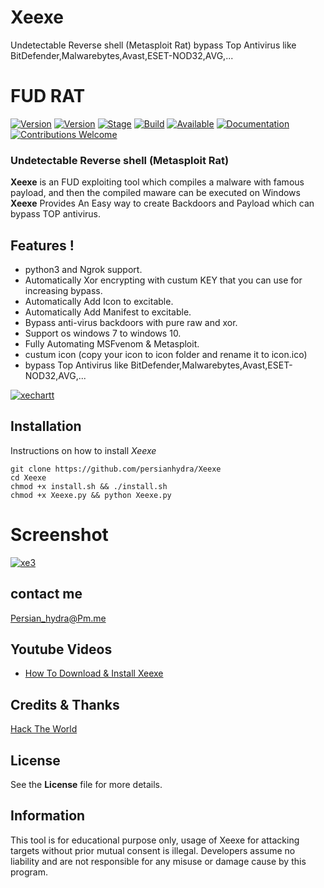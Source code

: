 # Xeexe
 Undetectable Reverse shell (Metasploit Rat) bypass Top Antivirus like BitDefender,Malwarebytes,Avast,ESET-NOD32,AVG,...


# FUD RAT 

[![Version](https://img.shields.io/badge/Xeexe-1.0.0-brightgreen.svg?maxAge=259200)]()
[![Version](https://img.shields.io/badge/Codename-BlackHat-red.svg?maxAge=259200)]()
[![Stage](https://img.shields.io/badge/Release-Stable-brightgreen.svg)]()
[![Build](https://img.shields.io/badge/Supported_OS-Linux-orange.svg)]()
[![Available](https://img.shields.io/badge/Available-KaliLinux-orange.svg?maxAge=259200)]()
[![Documentation](https://img.shields.io/badge/PERSIAN-HYDRA-red.svg?maxAge=259200)]()
[![Contributions Welcome](https://img.shields.io/badge/Type-FUD-blue.svg?style=flat)]()

###  Undetectable Reverse shell (Metasploit Rat) 

**Xeexe** is an FUD exploiting tool which compiles a malware with famous payload, and then the compiled maware can be executed on Windows **Xeexe** Provides An Easy way to create Backdoors and Payload which can bypass TOP antivirus.
 ## Features !
- python3 and Ngrok support.
- Automatically Xor encrypting with custum KEY that you can use for increasing bypass.
- Automatically Add Icon to excitable.
- Automatically Add Manifest to excitable.
- Bypass anti-virus backdoors with pure raw and xor.
- Support os windows 7 to windows 10.
- Fully Automating MSFvenom & Metasploit.
- custum icon (copy your icon to icon folder and rename it to icon.ico)
- bypass Top Antivirus like BitDefender,Malwarebytes,Avast,ESET-NOD32,AVG,...

<a href="https://ibb.co/DpSD505"><img src="https://i.ibb.co/5FfWBbB/xechartt.jpg" alt="xechartt" border="0"></a>

## Installation
 Instructions on how to install *Xeexe*

 ```
git clone https://github.com/persianhydra/Xeexe
cd Xeexe
chmod +x install.sh && ./install.sh
chmod +x Xeexe.py && python Xeexe.py

```
# Screenshot
<a href="https://ibb.co/fVRsCgJ"><img src="https://i.ibb.co/ymTr892/xe3.jpg" alt="xe3" border="0"></a><br />


## contact me

 Persian_hydra@Pm.me

 
 
## Youtube Videos 

  - [How To Download & Install Xeexe]()
 

 

## Credits & Thanks

  [Hack The World](https://github.com/stormshadow07/HackTheWorld/)



## License

  See the **License** file for more details.





## Information

 This tool is for educational purpose only, usage of Xeexe for attacking targets without prior mutual consent is illegal.
 Developers assume no liability and are not responsible for any misuse or damage cause by this program.
